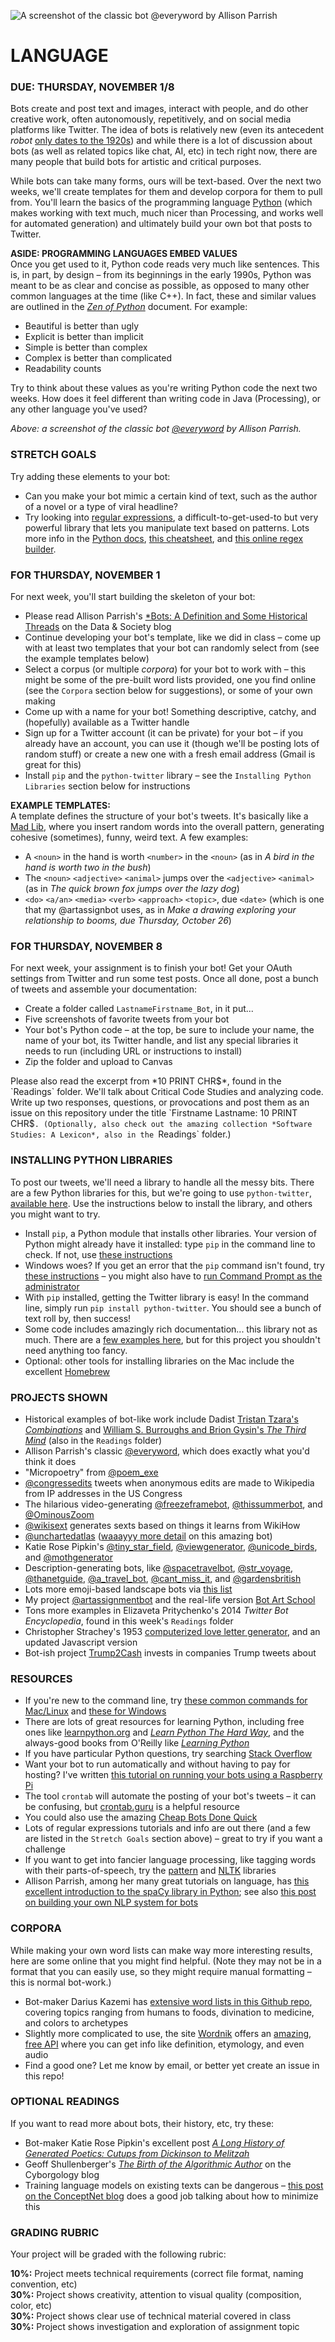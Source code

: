 ![A screenshot of the classic bot @everyword by Allison Parrish](https://raw.githubusercontent.com/jeffThompson/CreativeProgramming1/master/Images/Week08_Language/everyword.png)

LANGUAGE
====

### DUE: THURSDAY, NOVEMBER 1/8  

Bots create and post text and images, interact with people, and do other creative work, often autonomously, repetitively, and on social media platforms like Twitter. The idea of bots is relatively new (even its antecedent *robot* [only dates to the 1920s](http://www.npr.org/2011/04/22/135634400/science-diction-the-origin-of-the-word-robot)) and while there is a lot of discussion about bots (as well as related topics like chat, AI, etc) in tech right now, there are many people that build bots for artistic and critical purposes.

While bots can take many forms, ours will be text-based. Over the next two weeks, we'll create templates for them and develop corpora for them to pull from. You'll learn the basics of the programming language [Python](https://www.python.org) (which makes working with text much, much nicer than Processing, and works well for automated generation) and ultimately build your own bot that posts to Twitter.

**ASIDE: PROGRAMMING LANGUAGES EMBED VALUES**  
Once you get used to it, Python code reads very much like sentences. This is, in part, by design – from its beginnings in the early 1990s, Python was meant to be as clear and concise as possible, as opposed to many other common languages at the time (like C++). In fact, these and similar values are outlined in the [*Zen of Python*](https://en.wikipedia.org/wiki/Zen_of_Python) document. For example:

* Beautiful is better than ugly  
* Explicit is better than implicit  
* Simple is better than complex  
* Complex is better than complicated  
* Readability counts  

Try to think about these values as you're writing Python code the next two weeks. How does it feel different than writing code in Java (Processing), or any other language you've used?

*Above: a screenshot of the classic bot [@everyword](https://twitter.com/everyword) by Allison Parrish.*  

### STRETCH GOALS  
Try adding these elements to your bot:

* Can you make your bot mimic a certain kind of text, such as the author of a novel or a type of viral headline?  
* Try looking into [regular expressions](https://www.tutorialspoint.com/python/python_reg_expressions.htm), a difficult-to-get-used-to but very powerful library that lets you manipulate text based on patterns. Lots more info in the [Python docs](https://docs.python.org/2/library/re.html), [this cheatsheet](https://www.cheatography.com/davechild/cheat-sheets/regular-expressions/pdf/), and [this online regex builder](https://www.debuggex.com/).  

### FOR THURSDAY, NOVEMBER 1  
For next week, you'll start building the skeleton of your bot:

* Please read Allison Parrish's [*Bots: A Definition and Some Historical Threads](https://points.datasociety.net/bots-a-definition-and-some-historical-threads-47738c8ab1ce) on the Data & Society blog  
* Continue developing your bot's template, like we did in class – come up with at least two templates that your bot can randomly select from (see the example templates below)  
* Select a corpus (or multiple *corpora*) for your bot to work with – this might be some of the pre-built word lists provided, one you find online (see the `Corpora` section below for suggestions), or some of your own making  
* Come up with a name for your bot! Something descriptive, catchy, and (hopefully) available as a Twitter handle  
* Sign up for a Twitter account (it can be private) for your bot – if you already have an account, you can use it (though we'll be posting lots of random stuff) or create a new one with a fresh email address (Gmail is great for this)  
* Install `pip` and the `python-twitter` library – see the `Installing Python Libraries` section below for instructions  

**EXAMPLE TEMPLATES:**  
A template defines the structure of your bot's tweets. It's basically like a [Mad Lib](https://en.wikipedia.org/wiki/Mad_Libs), where you insert random words into the overall pattern, generating cohesive (sometimes), funny, weird text. A few examples:

* A `<noun>` in the hand is worth `<number>` in the `<noun>` (as in *A bird in the hand is worth two in the bush*)     
* The `<noun>` `<adjective>` `<animal>` jumps over the `<adjective>` `<animal>` (as in *The quick brown fox jumps over the lazy dog*)  
* `<do>` `<a/an>` `<media>` `<verb>` `<approach>` `<topic>`, due `<date>` (which is one that my @artassignbot uses, as in *Make a drawing exploring your relationship to booms, due Thursday, October 26*)  

### FOR THURSDAY, NOVEMBER 8  
For next week, your assignment is to finish your bot! Get your OAuth settings from Twitter and run some test posts. Once all done, post a bunch of tweets and assemble your documentation:

* Create a folder called `LastnameFirstname_Bot`, in it put...  
* Five screenshots of favorite tweets from your bot  
* Your bot's Python code – at the top, be sure to include your name, the name of your bot, its Twitter handle, and list any special libraries it needs to run (including URL or instructions to install)  
* Zip the folder and upload to Canvas  

Please also read the excerpt from *10 PRINT CHR$*, found in the `Readings` folder. We'll talk about Critical Code Studies and analyzing code. Write up two responses, questions, or provocations and post them as an issue on this repository under the title `Firstname Lastname: 10 PRINT CHR$`. (Optionally, also check out the amazing collection *Software Studies: A Lexicon*, also in the `Readings` folder.)

### INSTALLING PYTHON LIBRARIES  
To post our tweets, we'll need a library to handle all the messy bits. There are a few Python libraries for this, but we're going to use `python-twitter`, [available here](https://github.com/bear/python-twitter). Use the instructions below to install the library, and others you might want to try.

* Install `pip`, a Python module that installs other libraries. Your version of Python might already have it installed: type `pip` in the command line to check. If not, use [these instructions](https://pip.pypa.io/en/stable/installing/)  
* Windows woes? If you get an error that the `pip` command isn't found, try [these instructions](https://github.com/Langoor2/PokemonGo-Map-FAQ/wiki/%27python---pip%27-is-not-recognized-as-an-internal-or-external-command,-operable-program-or-batch-file.) – you might also have to [run Command Prompt as the administrator](https://technet.microsoft.com/en-us/library/cc947813(v=ws.10).aspx)  
* With `pip` installed, getting the Twitter library is easy! In the command line, simply run `pip install python-twitter`. You should see a bunch of text roll by, then success!  
* Some code includes amazingly rich documentation... this library not as much. There are a [few examples here](https://github.com/bear/python-twitter/tree/master/examples), but for this project you shouldn't need anything too fancy.  
* Optional: other tools for installing libraries on the Mac include the excellent [Homebrew](https://brew.sh/)  

### PROJECTS SHOWN  
* Historical examples of bot-like work include Dadist [Tristan Tzara's *Combinations*](http://www.in-vacua.com/tzara.shtml) and [William S. Burroughs and Brion Gysin's *The Third Mind*](http://www.ubu.com/historical/burroughs/William_S_Burroughs___Brion_Gysin_-_3rd_Mind.pdf) (also in the `Readings` folder)    
* Allison Parrish's classic [@everyword](https://twitter.com/everyword), which does exactly what you'd think it does  
* "Micropoetry" from [@poem_exe](https://twitter.com/poem_exe)  
* [@congressedits](https://twitter.com/congressedits) tweets when anonymous edits are made to Wikipedia from IP addresses in the US Congress  
* The hilarious video-generating [@freezeframebot](https://twitter.com/freezeframebot), [@thissummerbot](https://twitter.com/thissummerbot), and [@OminousZoom](https://twitter.com/ominouszoom)  
* [@wikisext](https://twitter.com/wikisext) generates sexts based on things it learns from WikiHow  
* [@unchartedatlas](https://twitter.com/unchartedatlas) ([waaayyy more detail](http://mewo2.com/notes/terrain) on this amazing bot)  
* Katie Rose Pipkin's [@tiny_star_field](https://twitter.com/tiny_star_field), [@viewgenerator](https://twitter.com/viewgenerator), [@unicode_birds](https://twitter.com/unicode_birds), and [@mothgenerator](https://twitter.com/mothgenerator)  
* Description-generating bots, like [@spacetravelbot](https://twitter.com/spacetravelbot), [@str_voyage](https://twitter.com/str_voyage), [@thanetguide](https://twitter.com/thanetguide), [@a_travel_bot](https://twitter.com/a_travel_bot), [@cant_miss_it](https://twitter.com/cant_miss_it), and [@gardensbritish](https://twitter.com/gardensbritish)  
* Lots more emoji-based landscape bots via [this list](https://twitter.com/muffinista/lists/tableau-ji)  
* My project [@artassignmentbot](https://twitter.com/artassignbot) and the real-life version [Bot Art School](http://botartschool.com/)  
* Tons more examples in Elizaveta Pritychenko's 2014 *Twitter Bot Encyclopedia*, found in this week's `Readings` folder  
* Christopher Strachey's 1953 [computerized love letter generator](https://www.newyorker.com/tech/elements/christopher-stracheys-nineteen-fifties-love-machine), and an updated Javascript version  
* Bot-ish project [Trump2Cash](https://github.com/maxbbraun/trump2cash) invests in companies Trump tweets about  

### RESOURCES  
* If you're new to the command line, try [these common commands for Mac/Linux](http://www.dummies.com/computers/macs/mac-operating-systems/how-to-use-basic-unix-commands-to-work-in-terminal-on-your-mac/) and [these for Windows](https://commandwindows.com/command3.htm)  
* There are lots of great resources for learning Python, including free ones like [learnpython.org](https://www.learnpython.org/) and [*Learn Python The Hard Way*](https://learnpythonthehardway.org/book/), and the always-good books from O'Reilly like [*Learning Python*](http://shop.oreilly.com/product/0636920028154.do)  
* If you have particular Python questions, try searching [Stack Overflow](https://stackoverflow.com)  
* Want your bot to run automatically and without having to pay for hosting? I've written [this tutorial on running your bots using a Raspberry Pi](http://www.jeffreythompson.org/blog/2014/08/31/setting-up-raspberry-pi-to-run-bots/)
* The tool `crontab` will automate the posting of your bot's tweets – it can be confusing, but [crontab.guru](https://crontab.guru/) is a helpful resource    
* You could also use the amazing [Cheap Bots Done Quick](http://cheapbotsdonequick.com/)  
* Lots of regular expressions tutorials and info are out there (and a few are listed in the `Stretch Goals` section above) – great to try if you want a challenge  
* If you want to get into fancier language processing, like tagging words with their parts-of-speech, try the [pattern](http://www.clips.ua.ac.be/pages/pattern-en) and [NLTK](http://www.nltk.org/) libraries  
* Allison Parrish, among her many great tutorials on language, has [this excellent introduction to the spaCy library in Python](https://gist.github.com/aparrish/f21f6abbf2367e8eb23438558207e1c3); see also [this post on building your own NLP system for bots](https://medium.com/rasa-blog/do-it-yourself-nlp-for-bot-developers-2e2da2817f3d)  

### CORPORA  
While making your own word lists can make way more interesting results, here are some online that you might find helpful. (Note they may not be in a format that you can easily use, so they might require manual formatting – this is normal bot-work.)  

* Bot-maker Darius Kazemi has [extensive word lists in this Github repo](https://github.com/dariusk/corpora), covering topics ranging from humans to foods, divination to medicine, and colors to archetypes  
* Slightly more complicated to use, the site [Wordnik](https://www.wordnik.com/) offers an [amazing, free API](http://developer.wordnik.com/docs.html) where you can get info like definition, etymology, and even audio  
* Find a good one? Let me know by email, or better yet create an issue in this repo!  

### OPTIONAL READINGS  
If you want to read more about bots, their history, etc, try these:

* Bot-maker Katie Rose Pipkin's excellent post [*A Long History of Generated Poetics: Cutups from Dickinson to Melitzah*](https://medium.com/@katierosepipkin/a-long-history-of-generated-poetics-cutups-from-dickinson-to-melitzah-fce498083233)  
* Geoff Shullenberger's [*The Birth of the Algorithmic Author*](https://thesocietypages.org/cyborgology/2016/01/12/the-birth-of-the-algorithmic-author/) on the Cyborgology blog  
* Training language models on existing texts can be dangerous – [this post on the ConceptNet blog](https://blog.conceptnet.io/2017/04/24/conceptnet-numberbatch-17-04-better-less-stereotyped-word-vectors/) does a good job talking about how to minimize this  

### GRADING RUBRIC  
Your project will be graded with the following rubric:

**10%:** Project meets technical requirements (correct file format, naming convention, etc)  
**30%:** Project shows creativity, attention to visual quality (composition, color, etc)  
**30%:** Project shows clear use of technical material covered in class  
**30%:** Project shows investigation and exploration of assignment topic  


